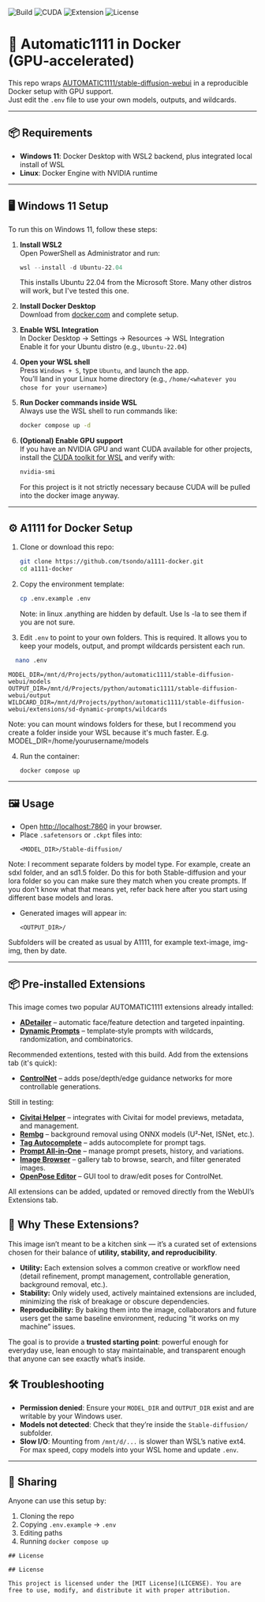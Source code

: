 ![Build](https://img.shields.io/badge/build-passing-brightgreen)
![CUDA](https://img.shields.io/badge/CUDA-12.8-blue)
![Extension](https://img.shields.io/badge/ADetailer-enabled-success)
![License](https://img.shields.io/github/license/tsondo/a1111-docker)

# 🚀 Automatic1111 in Docker (GPU‑accelerated)

This repo wraps [AUTOMATIC1111/stable-diffusion-webui](https://github.com/AUTOMATIC1111/stable-diffusion-webui) in a reproducible Docker setup with GPU support.  
Just edit the `.env` file to use your own models, outputs, and wildcards.

---

## 📦 Requirements

- **Windows 11**: Docker Desktop with WSL2 backend, plus integrated local install of WSL  
- **Linux**: Docker Engine with NVIDIA runtime

---

## 🖥️ Windows 11 Setup

To run this on Windows 11, follow these steps:

1. **Install WSL2**  
   Open PowerShell as Administrator and run:  
   ```powershell
   wsl --install -d Ubuntu-22.04
   ```  
   This installs Ubuntu 22.04 from the Microsoft Store. Many other distros will work, but I've tested this one.

2. **Install Docker Desktop**  
   Download from [docker.com](https://www.docker.com/products/docker-desktop) and complete setup.

3. **Enable WSL Integration**  
   In Docker Desktop → Settings → Resources → WSL Integration  
   Enable it for your Ubuntu distro (e.g., `Ubuntu-22.04`)

4. **Open your WSL shell**  
   Press `Windows + S`, type `Ubuntu`, and launch the app.  
   You’ll land in your Linux home directory (e.g., `/home/<whatever you chose for your username>`)

5. **Run Docker commands inside WSL**  
   Always use the WSL shell to run commands like:  
   ```bash
   docker compose up -d
   ```

6. **(Optional) Enable GPU support**  
   If you have an NVIDIA GPU and want CUDA available for other projects, install the [CUDA toolkit for WSL](https://docs.nvidia.com/cuda/wsl-user-guide/index.html) and verify with:  
   ```bash
   nvidia-smi
   ```
   For this project is it not strictly necessary because CUDA will be pulled into the docker image anyway.
---

## ⚙️ A1111 for Docker Setup

1. Clone or download this repo:
   ```bash
   git clone https://github.com/tsondo/a1111-docker.git
   cd a1111-docker
   ```

2. Copy the environment template:
   ```bash
   cp .env.example .env
   ```
   Note: in linux .anything are hidden by default. Use ls -la to see them if you are not sure.
  
4. Edit `.env` to point to your own folders. This is required. It allows you to keep your models, output, and prompt wildcards persistent each run.
 ```bash
   nano .env
   ```
   ```env
   MODEL_DIR=/mnt/d/Projects/python/automatic1111/stable-diffusion-webui/models
   OUTPUT_DIR=/mnt/d/Projects/python/automatic1111/stable-diffusion-webui/output
   WILDCARD_DIR=/mnt/d/Projects/python/automatic1111/stable-diffusion-webui/extensions/sd-dynamic-prompts/wildcards
   ```
Note: you can mount windows folders for these, but I recommend you create a folder inside your WSL because it's much faster. E.g. MODEL_DIR=/home/yourusername/models

4. Run the container:
   ```bash
   docker compose up
   ```

---

## 🖼️ Usage

- Open [http://localhost:7860](http://localhost:7860) in your browser.
- Place `.safetensors` or `.ckpt` files into:
  ```
  <MODEL_DIR>/Stable-diffusion/
  ```
Note: I recomment separate folders by model type. For example, create an sdxl folder, and an sd1.5 folder. Do this for both Stable-diffusion and your lora folder so you can make sure they match when you create prompts. If you don't know what that means yet, refer back here after you start using different base models and loras.

- Generated images will appear in:
  ```
  <OUTPUT_DIR>/
  ```
Subfolders will be created as usual by A1111, for example text-image, img-img, then by date.

---

## 📦 Pre‑installed Extensions

This image comes two popular AUTOMATIC1111 extensions already intalled:

- **[ADetailer](https://github.com/Bing-su/adetailer)** – automatic face/feature detection and targeted inpainting.  
- **[Dynamic Prompts](https://github.com/adieyal/sd-dynamic-prompts)** – template‑style prompts with wildcards, randomization, and combinatorics.  


Recommended extentions, tested with this build. Add from the extensions tab (it's quick):

- **[ControlNet](https://github.com/Mikubill/sd-webui-controlnet)** – adds pose/depth/edge guidance networks for more controllable generations.  

Still in testing:
- **[Civitai Helper](https://github.com/butaixianran/Stable-Diffusion-Webui-Civitai-Helper)** – integrates with Civitai for model previews, metadata, and management.  
- **[Rembg](https://github.com/AUTOMATIC1111/stable-diffusion-webui-rembg)** – background removal using ONNX models (U²‑Net, ISNet, etc.).  
- **[Tag Autocomplete](https://github.com/DominikDoom/a1111-sd-webui-tagcomplete)** – adds autocomplete for prompt tags.  
- **[Prompt All‑in‑One](https://github.com/Physton/sd-webui-prompt-all-in-one)** – manage prompt presets, history, and variations.  
- **[Image Browser](https://github.com/yfszzx/stable-diffusion-webui-images-browser)** – gallery tab to browse, search, and filter generated images.  
- **[OpenPose Editor](https://github.com/fkunn1326/openpose-editor)** – GUI tool to draw/edit poses for ControlNet.

All extensions can be added, updated or removed directly from the WebUI’s Extensions tab.

## 🎯 Why These Extensions?

This image isn’t meant to be a kitchen sink — it’s a curated set of extensions chosen for their balance of **utility, stability, and reproducibility**.  

- **Utility:** Each extension solves a common creative or workflow need (detail refinement, prompt management, controllable generation, background removal, etc.).  
- **Stability:** Only widely used, actively maintained extensions are included, minimizing the risk of breakage or obscure dependencies.  
- **Reproducibility:** By baking them into the image, collaborators and future users get the same baseline environment, reducing “it works on my machine” issues.  

The goal is to provide a **trusted starting point**: powerful enough for everyday use, lean enough to stay maintainable, and transparent enough that anyone can see exactly what’s inside.


## 🛠️ Troubleshooting

- **Permission denied**: Ensure your `MODEL_DIR` and `OUTPUT_DIR` exist and are writable by your Windows user.  
- **Models not detected**: Check that they’re inside the `Stable-diffusion/` subfolder.  
- **Slow I/O**: Mounting from `/mnt/d/...` is slower than WSL’s native ext4. For max speed, copy models into your WSL home and update `.env`.

---

## 👥 Sharing

Anyone can use this setup by:
1. Cloning the repo
2. Copying `.env.example` → `.env`
3. Editing paths
4. Running `docker compose up`
```
## License

## License

This project is licensed under the [MIT License](LICENSE). You are free to use, modify, and distribute it with proper attribution.

